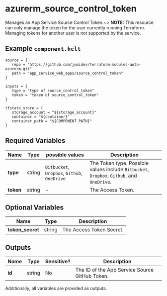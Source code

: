 # azurerm_source_control_token

Manages an App Service Source Control Token.~> **NOTE:** This resource can only manage the token for the user currently running Terraform. Managing tokens for another user is not supported by the service.

## Example `component.hclt`

```hcl
source = {
   repo = "https://github.com/jumidev/terraform-modules-auto-azurerm.git"   
   path = "app_service_web_apps/source_control_token"   
}

inputs = {
   type = "type of source_control_token"   
   token = "token of source_control_token"   
}

tfstate_store = {
   storage_account = "${storage_account}"   
   container = "${container}"   
   container_path = "${COMPONENT_PATH}"   
}

```

## Required Variables

| Name | Type |  possible values |  Description |
| ---- | --------- |  ----------- | ----------- |
| **type** | string |  `Bitbucket`, `Dropbox`, `Github`, `OneDrive`  |  The Token type. Possible values include `Bitbucket`, `Dropbox`, `Github`, and `OneDrive`. | 
| **token** | string |  -  |  The Access Token. | 

## Optional Variables

| Name | Type |  Description |
| ---- | --------- |  ----------- |
| **token_secret** | string |  The Access Token Secret. | 



## Outputs

| Name | Type | Sensitive? | Description |
| ---- | ---- | --------- | --------- |
| **id** | string | No  | The ID of the App Service Source GitHub Token. | 

Additionally, all variables are provided as outputs.
